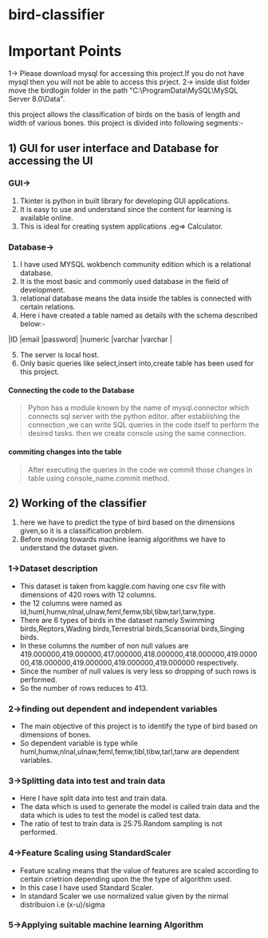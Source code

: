# bird-classifier

# Important Points
1-> Please download mysql for accessing this project.If you do not have mysql then you will not be able to access this prject.
2-> inside dist folder move the birdlogin folder in the path "C:\ProgramData\MySQL\MySQL Server 8.0\Data".

this project allows the classification of birds on the basis of length and width of various bones.
this project is divided into following segments:-

## 1) GUI for user interface and Database for accessing the UI
### GUI->
1. Tkinter is python in built library for developing GUI applications.
2. It is easy to use and understand since the  content for learning is available online.
3. This is ideal for creating system applications .eg=> Calculator.

### Database->
1. I have used MYSQL wokbench community edition which is a relational database.
2. It is the most basic and commonly used database in the field of development.
3. relational database means the data inside the tables is connected with certain relations.
4. Here i have created a table named as details with the schema described below:-

 |ID           |email      |password|
 |numeric      |varchar    |varchar |

5. The server is local host.
6. Only basic queries like select,insert into,create table has been used for this project.

#### Connecting the code to the Database
>Pyhon has a module known by the name of mysql.connector which connects sql server with the python editor.
>after establishing the connection ,we can write SQL queries in the code itself to perform the desired tasks.
>then we create console using the same connection.

#### commiting changes into the table
>After executing the queries  in the  code we commit those changes in table using console_name.commit method.

## 2) Working of the classifier
1. here we have to predict the type of bird based on the dimensions given,so it is a classification problem.
2. Before moving towards machine learnig algorithms we have to understand the dataset given.

### 1->Dataset description
* This dataset is taken from kaggle.com having one csv file with dimensions of 420 rows with 12 columns.
* the 12 columns were named as Id,huml,humw,nlnal,ulnaw,feml,femw,tibl,tibw,tarl,tarw,type.
* There are 6 types of birds in the dataset namely Swimming birds,Reptors,Wading birds,Terrestrial birds,Scansorial birds,Singing birds.
* In these columns the number of non null values are 419.000000,419.000000,417.000000,418.000000,418.000000,419.000000,418.000000,419.000000,419.000000,419.000000 respectively.
* Since the number of null values is very less so dropping of such rows is performed.
* So the number of rows reduces to 413.

### 2->finding  out dependent and independent variables
* The main objective of this project is to identify the type of bird based on dimensions of bones.
* So dependent variable is type while huml,humw,nlnal,ulnaw,feml,femw,tibl,tibw,tarl,tarw are dependent variables.

### 3->Splitting data into test and train data
* Here I  have split data into test and train data.
* The data which is used to generate the model is called train data and the data  which is udes to test the model is called test data.
* The ratio of test to train data is 25:75.Random sampling is not performed.

### 4->Feature Scaling using StandardScaler
* Feature scaling means that the value of features are scaled according to certain crietrion depending upon the the type of algorithm used.
* In this case I have used Standard Scaler.
* In standard Scaler we use normalized value given by the nirmal distribuion i.e (x-u)/sigma

### 5->Applying suitable machine learning Algorithm

